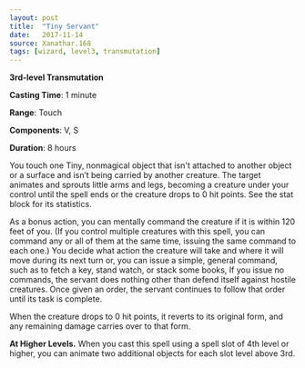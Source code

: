 ```yaml
---
layout: post
title:  "Tiny Servant"
date:   2017-11-14
source: Xanathar.168
tags: [wizard, level3, transmutation]
---
```


**3rd-level Transmutation**

**Casting Time**: 1 minute

**Range**: Touch

**Components**: V, S

**Duration**: 8 hours

You touch one Tiny, nonmagical object that isn't attached to another object or a surface and isn’t being carried by another creature. The target animates and sprouts little arms and legs, becoming a creature under your control until the spell ends or the creature drops to 0 hit points. See the stat block for its statistics.

As a bonus action, you can mentally command the creature if it is within 120 feet of you. (If you control multiple creatures with this spell, you can command any or all of them at the same time, issuing the same command to each one.) You decide what action the creature will take and where it will move during its next turn or, you can issue a simple, general command, such as to fetch a key, stand watch, or stack some books, If you issue no commands, the servant does nothing other than defend itself against hostile creatures. Once given an order, the servant continues to follow that order until its task is complete.

When the creature drops to 0 hit points, it reverts to its original form, and any remaining damage carries over to that form. 

**At Higher Levels.** When you cast this spell using a spell slot of 4th level or higher, you can animate two additional objects for each slot level above 3rd. 
